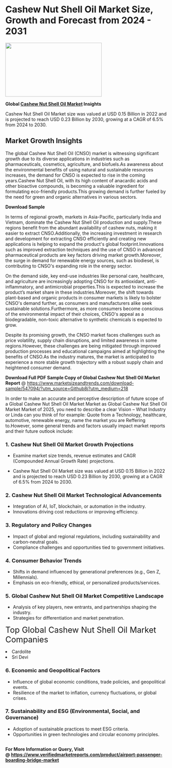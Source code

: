<H1>Cashew Nut Shell Oil Market Size, Growth and Forecast from 2024 - 2031</H1><img class="aligncenter size-medium wp-image-584254" src="https://thirdeyenews.in/wp-content/uploads/2024/09/Global-Market-Research-300x168.jpeg" alt="" width="300" height="168" /><p><strong>Global&nbsp;<a href="https://www.marketsizeandtrends.com/download-sample/547094/?utm_source=Github8j?utm_medium=218">Cashew Nut Shell Oil Market</a> Insights</strong></p><p>Cashew Nut Shell Oil Market size was valued at USD 0.15 Billion in 2022 and is projected to reach USD 0.23 Billion by 2030, growing at a CAGR of 6.5% from 2024 to 2030.</p><p><h2>Market Growth Insights</h2> <p>The global Cashew Nut Shell Oil (CNSO) market is witnessing significant growth due to its diverse applications in industries such as pharmaceuticals, cosmetics, agriculture, and biofuels.As awareness about the environmental benefits of using natural and sustainable resources increases, the demand for CNSO is expected to rise in the coming years.Cashew Nut Shell Oil, with its high content of anacardic acids and other bioactive compounds, is becoming a valuable ingredient for formulating eco-friendly products.This growing demand is further fueled by the need for green and organic alternatives in various sectors.</p> <p><strong>Download Sample</strong></p> <p>In terms of regional growth, markets in Asia-Pacific, particularly India and Vietnam, dominate the Cashew Nut Shell Oil production and supply.These regions benefit from the abundant availability of cashew nuts, making it easier to extract CNSO.Additionally, the increasing investment in research and development for extracting CNSO efficiently and creating new applications is helping to expand the product's global footprint.Innovations such as improved extraction techniques and the use of CNSO in advanced pharmaceutical products are key factors driving market growth.Moreover, the surge in demand for renewable energy sources, such as biodiesel, is contributing to CNSO's expanding role in the energy sector.</p> <p>On the demand side, key end-use industries like personal care, healthcare, and agriculture are increasingly adopting CNSO for its antioxidant, anti-inflammatory, and antimicrobial properties.This is expected to increase the product’s market share in these industries.Moreover, the shift towards plant-based and organic products in consumer markets is likely to bolster CNSO's demand further, as consumers and manufacturers alike seek sustainable solutions.Furthermore, as more consumers become conscious of the environmental impact of their choices, CNSO's appeal as a biodegradable, non-toxic alternative to synthetic chemicals is expected to grow.</p> <p>Despite its promising growth, the CNSO market faces challenges such as price volatility, supply chain disruptions, and limited awareness in some regions.However, these challenges are being mitigated through improved production processes and educational campaigns aimed at highlighting the benefits of CNSO.As the industry matures, the market is anticipated to experience a more stable growth trajectory with a robust supply chain and heightened consumer demand.</p> <p><span class=""><strong>Download Full PDF Sample Copy of Global Cashew Nut Shell Oil Market Report</strong> @ <a href="https://www.marketsizeandtrends.com/download-sample/547094/?utm_source=Github8j?utm_medium=218" target="_blank">https://www.marketsizeandtrends.com/download-sample/547094/?utm_source=Github8j?utm_medium=218</a></span></p><p>In order to make an accurate and perceptive description of future scope of a Global&nbsp;Cashew Nut Shell Oil Market Market as Global&nbsp;Cashew Nut Shell Oil Market Market of 2025, you need to describe a clear Vision &ndash; What Industry or Linda can you think of for example: Quote from a Technology, healthcare, automotive, renewable energy, name the market you are Reffering to.However, some general trends and factors usually impact market reports and their future outlook include:</p><h3>1.&nbsp;<strong>Cashew Nut Shell Oil Market Growth Projections</strong></h3><ul><li>Examine market size trends, revenue estimates and CAGR (Compounded Annual Growth Rate) projections.</li><li><p>Cashew Nut Shell Oil Market size was valued at USD 0.15 Billion in 2022 and is projected to reach USD 0.23 Billion by 2030, growing at a CAGR of 6.5% from 2024 to 2030.</p></li></ul><h3>2.&nbsp;<strong>Cashew Nut Shell Oil Market Technological Advancements</strong></h3><ul><li>Integration of AI, IoT, blockchain, or automation in the industry.</li><li>Innovations driving cost reductions or improving efficiency.</li></ul><h3>3.&nbsp;<strong>Regulatory and Policy Changes</strong></h3><ul><li>Impact of global and regional regulations, including sustainability and carbon-neutral goals.</li><li>Compliance challenges and opportunities tied to government initiatives.</li></ul><h3>4.&nbsp;<strong>Consumer Behavior Trends</strong></h3><ul><li>Shifts in demand influenced by generational preferences (e.g., Gen Z, Millennials).</li><li>Emphasis on eco-friendly, ethical, or personalized products/services.</li></ul><h3>5.&nbsp;<strong>Global Cashew Nut Shell Oil Market Competitive Landscape</strong></h3><ul><li>Analysis of key players, new entrants, and partnerships shaping the industry.</li><li>Strategies for differentiation and market penetration.</li></ul><p data-pm-slice="1 1 []"><span style="color: inherit; font-family: inherit; font-size: 25px;">Top Global Cashew Nut Shell Oil Market Companies</span></p><div class="" data-test-id=""><p><li>Cardolite</li><li> Sri Devi</li></p></div><h3>6.&nbsp;<strong>Economic and Geopolitical Factors</strong></h3><ul><li>Influence of global economic conditions, trade policies, and geopolitical events.</li><li>Resilience of the market to inflation, currency fluctuations, or global crises.</li></ul><h3>7.&nbsp;<strong>Sustainability and ESG (Environmental, Social, and Governance)</strong></h3><ul><li>Adoption of sustainable practices to meet ESG criteria.</li><li>Opportunities in green technologies and circular economy principles.</li></ul><h2><strong style="font-size: 14px;">For More Information or Query, Visit @&nbsp;</strong><a style="background-color: #ffffff; font-size: 14px;" href="https://www.marketsizeandtrends.com/report/cashew-nut-shell-oil-market/" target="_blank">https://www.verifiedmarketreports.com/product/airport-passenger-boarding-bridge-market</a></h2>